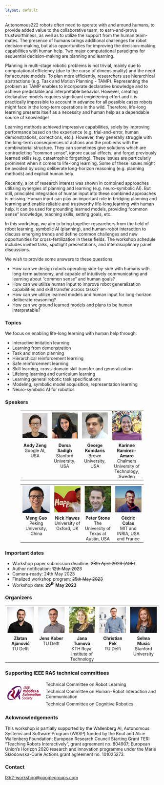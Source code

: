 ```yaml
---
layout: default
---
```


Autonomous222 robots often need to operate with and around humans, to provide added value to the collaborative team, to earn-and-prove trustworthiness, as well as to utilize the support from the human team-mates. The presence of humans brings additional challenges for robot decision-making, but also opportunities for improving the decision-making capabilities with human help. Two major computational paradigms for sequential decision-making are planning and learning.

Planning in multi-stage robotic problems is not trivial, mainly due to computational efficiency (due to the curse of dimensionality) and the need for accurate models. To plan more efficiently, researchers use hierarchical abstractions (e.g. Task and Motion Planning - TAMP). Representing the problem as TAMP enables to incorporate declarative knowledge and to achieve predictable and interpretable behavior. However, creating declarative models requires significant engineering effort and it is practically impossible to account in advance for all possible cases robots might face in the long-term operations in the wild. Therefore, life-long learning presents itself as a necessity and human help as a dependable source of knowledge! 

Learning methods achieved impressive capabilities, solely by improving performance based on the experience (e.g. trial-and-error, human demonstrations, corrections, etc.). However, they generally struggle with the long-term consequences of actions and the problems with the combinatorial structure. They can sometimes give solutions which are contradicting “common sense”, ignore causal effects, and forget previously learned skills (e.g. catastrophic forgetting). These issues are particularly prominent when it comes to life-long learning. Some of these issues might be avoided by using deliberate long-horizon reasoning (e.g. planning methods) and explicit human help.

Recently, a lot of research interest was shown in combined approaches utilizing synergies of planning and learning (e.g. neuro-symbolic AI). But still, principled integration of human input into these combined approaches is missing. Human input can play an important role in bridging planning and learning and enable reliable and trustworthy life-long learning with human help. It can be used for grounding learned models, providing “common sense” knowledge, teaching skills, setting goals, etc.

In this workshop, we aim to bring together researchers from the field of robot learning, symbolic AI (planning), and human-robot interaction to discuss emerging trends and define common challenges and new opportunities for cross-fertilization in these fields. The workshop schedule includes invited talks, spotlight presentations, and interdisciplinary panel discussions.   

We wish to provide some answers to these questions:
- How can we design robots operating side-by-side with humans with long-term autonomy, and capable of intuitively communicating and learning about “common sense” and human goals? 
- How can we utilize human input to improve robot generalization capabilities and skill transfer across tasks?
- How can we utilize learned models and human input for long-horizon deliberate reasoning? 
- How can we ground learned models and plans to be human interpretable? 

### Topics
We focus on enabling life-long learning with human help through:
- Interactive imitation learning
- Learning from demonstration
- Task and motion planning
- Hierarchical reinforcement learning
- Safe reinforcement learning
- Skill learning, cross-domain skill transfer and generalization
- Lifelong learning and curriculum learning
- Learning general robotic task specifications
- Modeling, symbolic model acquisition, representation learning
- Neuro-symbolic AI for robotics 


### Speakers 

<center>
<table style="width: 80%;">
  <tr>
    <td width="20%" style="text-align: center; vertical-align: middle; border: none;" > 
      <a href="https://andyzeng.github.io/" target="_blank">
        <img src="/docs/assets/images/speakers/andy.jpg" alt= "">
      </a>
    </td>
    <td width="20%" style="text-align: center; vertical-align: middle; border: none;"> 
      <a href="https://dorsa.fyi/" target="_blank">
        <img src="/docs/assets/images/speakers/dorsa2.JPG" alt= "" >
      </a>
    </td>
    <td width="20%" style="text-align: center; vertical-align: middle; border: none;"> 
      <a href="https://cs.brown.edu/people/gdk/" target="_blank">
        <img src="/docs/assets/images/speakers/george2.jpg" alt= "" >
      </a>
    </td>
    <td width="20%" style="text-align: center; vertical-align: middle; border: none;"> 
      <a href="https://www.chalmers.se/en/persons/karinne" target="_blank">
        <img src="/docs/assets/images/speakers/karinne2.jpg" alt= "">
      </a>
    </td>
  </tr>  
  <tr>
    <td style="text-align: center; vertical-align: top; border: none;"><b>Andy Zeng</b><br>Google AI, USA</td>
    <td style="text-align: center; vertical-align: top; border: none;"><b>Dorsa Sadigh</b><br>Stanford University, USA</td>
    <td style="text-align: center; vertical-align: top; border: none;"><b>George Konidaris</b><br>Brown University, USA</td>
    <td style="text-align: center; vertical-align: top; border: none;"><b>Karinne Ramirez-Amaro</b><br>Chalmers University of Technology, Sweden</td>
  </tr> 
</table>

<table style="width: 80%;">
  <tr>
    <td width="20%" style="text-align: center; vertical-align: middle; border: none;" > 
      <a href="https://mengguo.github.io/personal_site/" target="_blank">
        <img src="/docs/assets/images/speakers/meng.png" alt= "">
      </a>
    </td>
    <td width="20%" style="text-align: center; vertical-align: middle; border: none;"> 
      <a href="https://www.robots.ox.ac.uk/~nickh/" target="_blank">
        <img src="/docs/assets/images/speakers/nick.jpeg" alt= "" >
      </a>
    </td>
    <td width="20%" style="text-align: center; vertical-align: middle; border: none;"> 
      <a href="https://www.cs.utexas.edu/~pstone/" target="_blank">
        <img src="/docs/assets/images/speakers/peter2.png" alt= "" >
      </a>
    </td>
    <td width="20%" style="text-align: center; vertical-align: middle; border: none;"> 
      <a href="https://ccolas.github.io/blog/" target="_blank">
        <img src="/docs/assets/images/speakers/cedric.jpeg" alt= "" >
      </a>
    </td>
  </tr>  
  <tr>
    <td style="text-align: center; vertical-align: top; border: none;"><b>Meng Guo</b><br>Peking University, China</td>
    <td style="text-align: center; vertical-align: top; border: none;"><b>Nick Hawes</b><br>University of Oxford, UK</td>
    <td style="text-align: center; vertical-align: top; border: none;"><b>Peter Stone</b><br>The University of Texas at Austin, USA</td>
    <td style="text-align: center; vertical-align: top; border: none;"><b>Cédric Colas</b><br>MIT and INRIA, USA and France</td>
  </tr> 
</table>

</center>

### Important dates

- Workshop paper submission deadline: ~~28th April 2023 (AOE)~~
- Author notification: ~~12th May 2023~~
- Camera-ready: 24th May 2023
- Finalized workshop program: ~~25th May 2023~~
- Workshop date: **29<sup>th</sup> May 2023**


### Organizers 


<table style="width: 100%;">
  <tr>
    <td width="20%" style="text-align: center; vertical-align: middle; border: none;" >
      <a href="https://zlatanajanovic.com" target="_blank">
        <img src="/docs/assets/images/zlatan.jpg" alt= "" >
      </a>
    </td>
    <td width="20%" style="text-align: center; vertical-align: middle; border: none;"> 
      <a href="http://jenskober.de/" target="_blank">
        <img src="/docs/assets/images/jens.jpeg" alt= "" >
      </a>
    </td>
    <td width="20%" style="text-align: center; vertical-align: middle; border: none;"> 
      <a href="https://sites.google.com/view/janatumova/home" target="_blank">
        <img src="/docs/assets/images/tumova.jpeg" alt= "" >
      </a>
    </td>
    <td width="20%" style="text-align: center; vertical-align: middle; border: none;"> 
      <a href="https://www.kth.se/profile/pek2" target="_blank">
        <img src="/docs/assets/images/chris.jpg" alt= "">
      </a>
    </td>
    <td width="20%" style="text-align: center; vertical-align: middle; border: none;"> 
      <a href="https://scholar.google.hr/citations?user=8v5fB_4AAAAJ" target="_blank">
        <img src="/docs/assets/images/selma.jpg" alt= "" >
      </a>
    </td>
  </tr>
  <tr>
    <td style="text-align: center; vertical-align: top; border: none;"><b>Zlatan Ajanović</b><br>TU Delft</td>
    <td style="text-align: center; vertical-align: top; border: none;"><b>Jens Kober</b><br>TU Delft</td>
    <td style="text-align: center; vertical-align: top; border: none;"><b>Jana Tumova</b><br>KTH Royal Institute of Technology</td>
    <td style="text-align: center; vertical-align: top; border: none;"><b>Christian Pek</b><br>TU Delft</td>
    <td style="text-align: center; vertical-align: top; border: none;"><b>Selma Musić</b><br>Stanford University</td>
  </tr> 
</table>



### Supporting IEEE RAS technical committees

<table style="border-collapse: collapse; border-spacing:0 " cellspacing="0" >
<thead>
  <tr>
    <td width="25%" style="border: none" rowspan="3">
      <img src="/docs/assets/images/RAS-logo.png" alt= "">
    </td>
    <td style="border: none; border-spacing:0; border-collapse: collapse">Technical Committee on Robot Learning</td>
  </tr>
  <tr>
    <td style="border: none; border-spacing:0; border-collapse: collapse">Technical Committee on Human-Robot Interaction and Communication</td>
  </tr>
  <tr>
    <td style="border: none; border-spacing:0; border-collapse: collapse">Technical Committee on Cognitive Robotics</td>
  </tr>
</thead>
</table>


### Ackwnowledgements

This workshop is partially supported by the Wallenberg AI, Autonomous Systems and Software Program (WASP) funded by the Knut and Alice Wallenberg Foundation; European Research Council Starting Grant TERI “Teaching Robots Interactively”, grant agreement no. 804907; European Union’s Horizon 2020 research and innovation programme under the Marie Skłodowska-Curie Actions grant agreement no. 101025273.


### Contact

[l3h2-workshop@googlegroups.com](mailto:l3h2-workshop@googlegroups.com)
